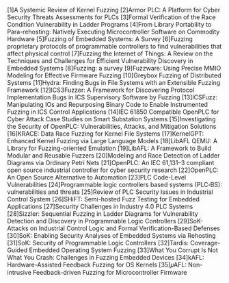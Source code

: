 [1]A Systemic Review of Kernel Fuzzing
[2]Armor PLC: A Platform for Cyber Security Threats Assessments for PLCs
[3]Formal Verification of the Race Condition Vulnerability in Ladder Programs
[4]From Library Portability to Para-rehosting: Natively Executing Microcontroller Software on Commodity Hardware
[5]Fuzzing of Embedded Systems: A Survey
[6]Fuzzing proprietary protocols of programmable controllers to find vulnerabilities that affect physical control
[7]Fuzzing the Internet of Things: A Review on the Techniques and Challenges for Efficient Vulnerability Discovery in Embedded Systems
[8]Fuzzing: a survey
[9]Fuzzware: Using Precise MMIO Modeling for Effective Firmware Fuzzing
[10]Greybox Fuzzing of Distributed Systems
[11]Hydra: Finding Bugs in File Systems with an Extensible Fuzzing Framework
[12]ICS3Fuzzer: A Framework for Discovering Protocol Implementation Bugs in ICS Supervisory Software by Fuzzing
[13]ICSFuzz: Manipulating IOs and Repurposing Binary Code to Enable Instrumented Fuzzing in ICS Control Applications
[14]IEC 61850 Compatible OpenPLC for Cyber Attack Case Studies on Smart Substation Systems
[15]Investigating the Security of OpenPLC: Vulnerabilities, Attacks, and Mitigation Solutions
[16]KRACE: Data Race Fuzzing for Kernel File Systems
[17]KernelGPT: Enhanced Kernel Fuzzing via Large Language Models
[18]LibAFL QEMU: A Library for Fuzzing-oriented Emulation
[19]LibAFL: A Framework to Build Modular and Reusable Fuzzers
[20]Modeling and Race Detection of Ladder Diagrams via Ordinary Petri Nets
[21]OpenPLC: An IEC 61,131–3 compliant open source industrial controller for cyber security research
[22]OpenPLC: An Open Source Alternative to Automation
[23]PLC Code-Level Vulnerabilities
[24]Programmable logic controllers based systems (PLC‐BS): vulnerabilities and threats
[25]Review of PLC Security Issues in Industrial Control System
[26]SHiFT: Semi-hosted Fuzz Testing for Embedded Applications
[27]Security Challenges in Industry 4.0 PLC Systems
[28]Sizzler: Sequential Fuzzing in Ladder Diagrams for Vulnerability Detection and Discovery in Programmable Logic Controllers
[29]SoK- Attacks on Industrial Control Logic and Formal Verification-Based Defenses
[30]SoK: Enabling Security Analyses of Embedded Systems via Rehosting
[31]SoK: Security of Programmable Logic Controllers
[32]Tardis: Coverage-Guided Embedded Operating System Fuzzing
[33]What You Corrupt Is Not What You Crash: Challenges in Fuzzing Embedded Devices
[34]kAFL: Hardware-Assisted Feedback Fuzzing for OS Kernels
[35]𝜇AFL: Non-intrusive Feedback-driven Fuzzing for Microcontroller Firmware
